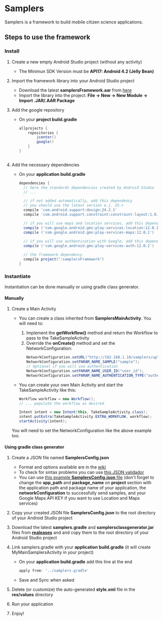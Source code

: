 # Samplers
Samplers is a framework to build mobile citizen science applications.


## Steps to use the framework

### Install

1. Create a new empty Android Studio project (without any activity)
    - The Minimun SDK Version must be **API17: Android 4.2 (Jelly Bean)** 

2. Import the framework library into your Android Studio project
    - Download the latest **samplersFramework.aar** from [here](https://github.com/cientopolis/samplers/releases/)
    - Import the library into the project: **File -> New -> New Module -> Import .JAR/.AAR Package**

3. Add the google repository
    - On your **project build.gradle**
      ```gradle
      allprojects {
          repositories {
              jcenter()
              google()
          }
      }
        
      ```
      
4. Add the necessary dependencies
    - On your **application build.gradle**
      ```gradle
      dependencies {
        // here the standards dependencies created by Android Studio
        // ...

        // if not added automatically, add this dependency 
        // you should use the latest version e.j. 25.+
        compile 'com.android.support:design:24.2.1' 
        compile 'com.android.support.constraint:constraint-layout:1.0.2'

        // if you will use maps and location services, add this dependencies (you should use the latest version)
        compile ('com.google.android.gms:play-services-location:12.0.1')
        compile ('com.google.android.gms:play-services-maps:12.0.1')
        
        // if you will use authentication with Google, add this dependencies (you should use the latest version)
        compile ('com.google.android.gms:play-services-auth:12.0.1')

        // the framework dependency
        compile project(":samplersFramework")
      }
      ```

### Instantiate
Instantiation can be done manually or using gradle class generator.

#### Manually

1. Create a Main Activity
    - You can create a class inherited from **SamplersMainActivity**. You will need to:
        1. Implement the **getWorkflow()** method and return the Workflow to pass to the TakeSampleActivity
        2. Override the **onCreate()** method and set the NetworkConfiguration:
            ```java
            NetworkConfiguration.setURL("http://192.168.1.10/samplers/upload.php");
            NetworkConfiguration.setPARAM_NAME_SAMPLE("sample");
            // Optional if you will use authentication
            NetworkConfiguration.setPARAM_NAME_USER_ID("user_id");
            NetworkConfiguration.setPARAM_NAME_AUTHENTICATION_TYPE("authentication_type");
            ```
    
    - You can create your own Main Activity and start the TakeSampleActivity like this:
        ```java
        Workflow workflow = new Workflow();
        // ... populate the workflow as desired
        
        Intent intent = new Intent(this, TakeSampleActivity.class);        
        intent.putExtra(TakeSampleActivity.EXTRA_WORKFLOW, workflow);
        startActivity(intent);
        ```
    You will need to set the NetworkConfiguration like the above example too.

#### Using gradle class generator
1. Create a JSON file named **SamplersConfig.json**
    - Format and options available are in the [wiki](https://github.com/cientopolis/samplers/wiki/SamplersConfig.json:-Format-and-options)
    - To check for sintax problems you can use [this JSON validador](https://jsonformatter.curiousconcept.com/)
    - You can use [this example **SamplersConfig.json** file](https://github.com/cientopolis/samplers/blob/master/SamplersConfig.json) (don't forget to change the **app_path** and **package_name** on **project** section with the application path and package name of your application, the **networkConfiguration** to successfully send samples, and your Google Maps API KEY if you want to use Location and Maps services)
  
2. Copy your created JSON file **SamplersConfig.json** to the root directory of your Android Studio project

3. Download the latest **samplers.gradle** and **samplersclassgenerator.jar** files from [**realeases**](https://github.com/cientopolis/samplers/releases/) and and copy them to the root directory of your Android Studio project

4. Link samplers.gradle with your **application build.gradle** (it will create MyMainSamplersActivity in your project)
    - On your **application build.gradle** add this line at the end
        ```gradle
        apply from: '../samplers.gradle'
        ```
    - Save and Sync when asked
    

5. Delete (or customize) the auto-generated **style.xml** file in the **res/values** directory

6. Run your application

7. Enjoy!

